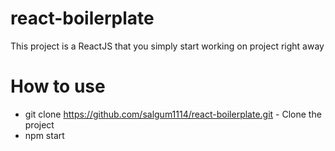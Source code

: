 # react-boilerplate
This project is a ReactJS that you simply start working on project right away

# How to use

- git clone https://github.com/salgum1114/react-boilerplate.git - Clone the project
- npm start
